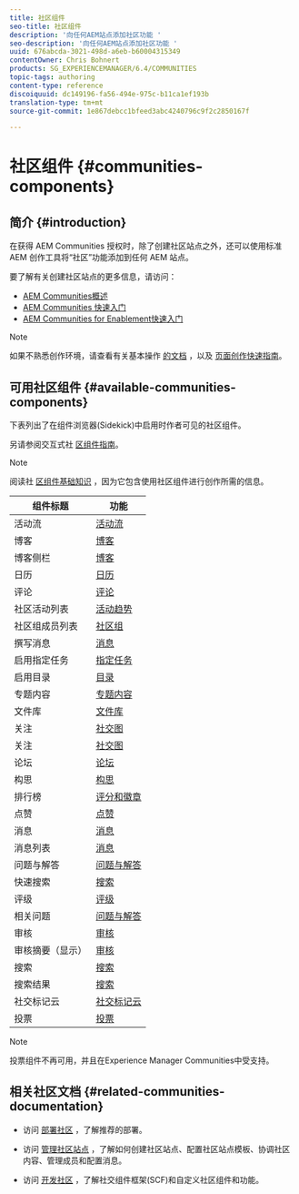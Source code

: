 ```yaml
---
title: 社区组件
seo-title: 社区组件
description: '向任何AEM站点添加社区功能 '
seo-description: '向任何AEM站点添加社区功能 '
uuid: 676abcda-3021-498d-a6eb-b60004315349
contentOwner: Chris Bohnert
products: SG_EXPERIENCEMANAGER/6.4/COMMUNITIES
topic-tags: authoring
content-type: reference
discoiquuid: dc149196-fa56-494e-975c-b11ca1ef193b
translation-type: tm+mt
source-git-commit: 1e867debcc1bfeed3abc4240796c9f2c2850167f

---
```



# 社区组件 {#communities-components}

## 简介 {#introduction}

在获得 AEM Communities 授权时，除了创建社区站点之外，还可以使用标准 AEM 创作工具将“社区”功能添加到任何 AEM 站点。

要了解有关创建社区站点的更多信息，请访问：

* [AEM Communities概述](overview.md)
* [AEM Communities 快速入门](getting-started.md)
* [AEM Communities for Enablement快速入门](getting-started-enablement.md)

>[!NOTE]
>
>如果不熟悉创作环境，请查看有关基本操作 [的文档](../../help/sites-authoring/basic-handling.md) ，以及 [页面创作快速指南](../../help/sites-authoring/qg-page-authoring.md)。

## 可用社区组件 {#available-communities-components}

下表列出了在组件浏览器(Sidekick)中启用时作者可见的社区组件。

另请参阅交互式社 [区组件指南](components-guide.md)。

>[!NOTE]
>
>阅读社 [区组件基础知识](basics.md) ，因为它包含使用社区组件进行创作所需的信息。

| **组件标题** | **功能** |
|---|---|
| 活动流 | [活动流](activities.md) |
| 博客 | [博客](blog-feature.md) |
| 博客侧栏 | [博客](blog-feature.md) |
| 日历 | [日历](calendar.md) |
| 评论 | [评论](comments.md) |
| 社区活动列表 | [活动趋势](trends.md) |
| 社区组成员列表 | [社区组](creating-groups.md) |
| 撰写消息 | [消息](configure-messaging.md) |
| 启用指定任务 | [指定任务](assignments.md) |
| 启用目录 | [目录](catalog.md) |
| 专题内容 | [专题内容](featured.md) |
| 文件库 | [文件库](file-library.md) |
| 关注 | [社交图](socialgraph.md) |
| 关注 | [社交图](socialgraph.md) |
| 论坛 | [论坛](forum.md) |
| 构思 | [构思](ideation-feature.md) |
| 排行榜 | [评分和徽章](enabling-leaderboard.md) |
| 点赞 | [点赞](liking.md) |
| 消息 | [消息](configure-messaging.md) |
| 消息列表 | [消息](configure-messaging.md) |
| 问题与解答 | [问题与解答](working-with-qna.md) |
| 快速搜索 | [搜索](search.md) |
| 评级 | [评级](rating.md) |
| 相关问题 | [问题与解答](working-with-qna.md) |
| 审核 | [审核](reviews.md) |
| 审核摘要（显示） | [审核](reviews.md) |
| 搜索 | [搜索](search.md) |
| 搜索结果 | [搜索](search.md) |
| 社交标记云 | [社交标记云](tagcloud.md) |
| 投票 | [投票](voting.md) |

>[!NOTE]
>
>投票组件不再可用，并且在Experience Manager Communities中受支持。

## 相关社区文档 {#related-communities-documentation}

* 访问 [部署社区](deploy-communities.md) ，了解推荐的部署。

* 访问 [管理社区站点](administer-landing.md) ，了解如何创建社区站点、配置社区站点模板、协调社区内容、管理成员和配置消息。

* 访问 [开发社区](communities.md) ，了解社交组件框架(SCF)和自定义社区组件和功能。

